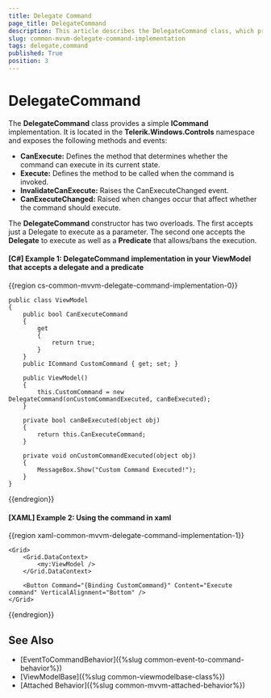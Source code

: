 ```yaml
---
title: Delegate Command
page_title: DelegateCommand
description: This article describes the DelegateCommand class, which provides a simple ICommand implementation.
slug: common-mvvm-delegate-command-implementation
tags: delegate,command
published: True
position: 3
---
```


# DelegateCommand

The **DelegateCommand** class provides a simple **ICommand** implementation. It is located in the **Telerik.Windows.Controls** namespace and exposes the following methods and events:

* **CanExecute:** Defines the method that determines whether the command can execute in its current state.
* **Execute:** Defines the method to be called when the command is invoked.
* **InvalidateCanExecute:** Raises the CanExecuteChanged event.
* **CanExecuteChanged:** Raised when changes occur that affect whether the command should execute.

The **DelegateCommand** constructor has two overloads. The first accepts just a Delegate to execute as a parameter. The second one accepts the **Delegate** to execute as well as a **Predicate** that allows/bans the execution.  

#### **[C#] Example 1: DelegateCommand implementation in your ViewModel that accepts a delegate and a predicate**
{{region cs-common-mvvm-delegate-command-implementation-0}}
	
    public class ViewModel
    {
        public bool CanExecuteCommand
        {
            get
            {
                return true;
            }
        }
        public ICommand CustomCommand { get; set; }

        public ViewModel()
        {
            this.CustomCommand = new DelegateCommand(onCustomCommandExecuted, canBeExecuted);
        }

        private bool canBeExecuted(object obj)
        {
            return this.CanExecuteCommand;
        }

        private void onCustomCommandExecuted(object obj)
        {
            MessageBox.Show("Custom Command Executed!");
        }
    }
{{endregion}}
	

#### **[XAML] Example 2: Using the command in xaml**
{{region xaml-common-mvvm-delegate-command-implementation-1}}
		
    <Grid>
        <Grid.DataContext>
            <my:ViewModel />
        </Grid.DataContext>

        <Button Command="{Binding CustomCommand}" Content="Execute command" VerticalAlignment="Bottom" />
    </Grid>
{{endregion}}

## See Also

* [EventToCommandBehavior]({%slug common-event-to-command-behavior%})
* [ViewModelBase]({%slug common-viewmodelbase-class%})
* [Attached Behavior]({%slug common-mvvm-attached-behavior%})

